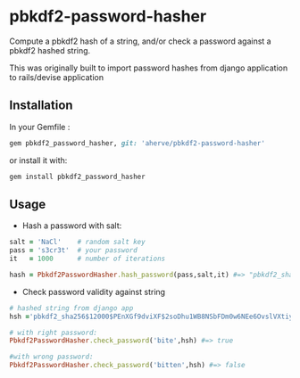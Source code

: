 pbkdf2-password-hasher
======================

Compute a pbkdf2 hash of a string, and/or check a password against a pbkdf2 hashed string.

This was originally built to import password hashes from django application to rails/devise application

## Installation

In your Gemfile :
```ruby
gem pbkdf2_password_hasher, git: 'aherve/pbkdf2-password-hasher'
```

or install it with:
```ruby
gem install pbkdf2_password_hasher
```

## Usage

- Hash a password with salt:
```ruby
salt = 'NaCl'    # random salt key
pass = 's3cr3t'  # your password
it   = 1000      # number of iterations

hash = Pbkdf2PasswordHasher.hash_password(pass,salt,it) #=> "pbkdf2_sha256$1000$NaCl$uDAu+fkRHoZk03PKp0bzrXDWc4j4mhkzGBm7ljbvp58="
```
- Check password validity against string

```ruby
# hashed string from django app
hsh ='pbkdf2_sha256$12000$PEnXGf9dviXF$2soDhu1WB8NSbFDm0w6NEe6OvslVXtiyf4VMiiy9rH0='

# with right password:
Pbkdf2PasswordHasher.check_password('bite',hsh) #=> true

#with wrong password:
Pbkdf2PasswordHasher.check_password('bitten',hsh) #=> false
```
